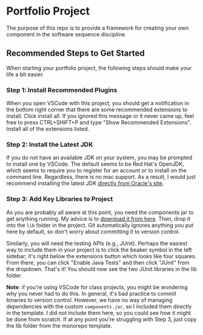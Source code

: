 # Portfolio Project

The purpose of this repo is to provide a framework for creating your own 
component in the software sequence discipline. 

## Recommended Steps to Get Started

When starting your portfolio project, the following steps should make your life 
a bit easier. 

### Step 1: Install Recommended Plugins

When you open VSCode with this project, you should get a notification in the 
bottom right corner that there are some recommended extensions to install. 
Click install all. If you ignored this message or it never came up, feel free
to press CTRL+SHIFT+P and type "Show Recommended Extensions". Install all of the 
extensions listed.

### Step 2: Install the Latest JDK

If you do not have an available JDK on your system, you may be prompted to 
install one by VSCode. The default seems to be Red Hat's OpenJDK, which seems to 
require you to register for an account or to install on the command line. 
Regardless, there is no mac support. As a result, I would just recommend 
installing the latest JDK [directly from Oracle's site][jdk-downloads].

### Step 3: Add Key Libraries to Project

As you are probably all aware at this point, you need the components jar to get 
anything running. My advice is to [download it from here][components-jar]. Then, 
drop it into the `lib` folder in the project. Git automatically ignores anything 
you put here by default, so don't worry about committing it to version control. 

Similarly, you will need the testing APIs (e.g., JUnit). Perhaps the easiest way 
to include them in your project is to click the beaker symbol in the left 
sidebar; it's right below the extensions button which looks like four squares. 
From there, you can click "Enable Java Tests" and then click "JUnit" from the 
dropdown. That's it! You should now see the two JUnit libraries in the lib
folder. 

**Note**: if you're using VSCode for class projects, you might be wondering 
why you never had to do this. In general, it's bad practice to commit binaries 
to version control. However, we have no way of managing dependencies with the
custom `components.jar`, so I included them directly in the template. I did not
include them here, so you could see how it might be done from scratch. If at any
point you're struggling with Step 3, just copy the lib folder from the monorepo
template.

[components-jar]: http://web.cse.ohio-state.edu/software/common/components.jar
[jdk-downloads]: https://www.oracle.com/java/technologies/downloads/
